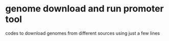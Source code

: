 # genome download and run promoter tool
codes to download genomes from different sources using just a few lines
